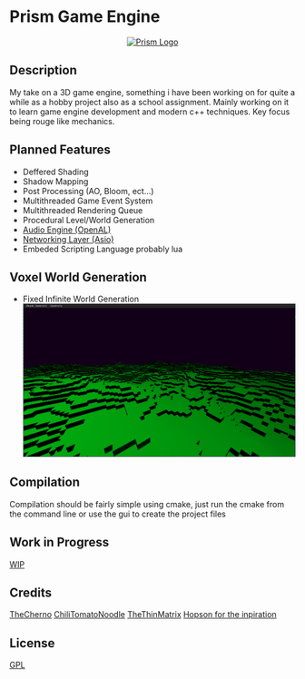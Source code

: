 # Prism Game Engine
<p align="center">
  <a href="#">
    <img src="PrismLogo.png" width="500" alt="Prism Logo">
  </a>
</p>

## Description 
My take on a 3D game engine, something i have been working on for quite a while as a hobby project also as a school assignment. Mainly working on it to learn game engine development and modern c++ techniques. Key focus being rouge like mechanics.

## Planned Features
* Deffered Shading
* Shadow Mapping
* Post Processing (AO, Bloom, ect...)
* Multithreaded Game Event System
* Multithreaded Rendering Queue
* Procedural Level/World Generation
* [Audio Engine (OpenAL)](https://www.openal.org/)
* [Networking Layer (Asio)](https://think-async.com/Asio/)
* Embeded Scripting Language probably lua

## Voxel World Generation
 * Fixed Infinite World Generation
![Screenshot](VoxelExample.png)

## Compilation
Compilation should be fairly simple using cmake, just run the cmake from the command line or use the gui to create the project files

## Work in Progress
[WIP](WIP.md)

## Credits
[TheCherno](https://www.youtube.com/user/TheChernoProject)
[ChiliTomatoNoodle](https://www.youtube.com/user/ChiliTomatoNoodle)
[TheThinMatrix](https://www.youtube.com/user/ThinMatrix)
[Hopson for the inpiration](https://www.youtube.com/channel/UCeQhZOvNKSBRU0Mdg7V44wA)

## License
[GPL](https://choosealicense.com/licenses/gpl-3.0/)